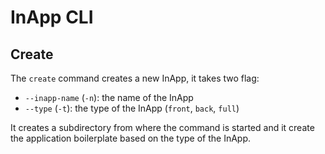 # InApp CLI

## Create

The `create` command creates a new InApp, it takes two flag:

- `--inapp-name` (`-n`): the name of the InApp
- `--type` (`-t`): the type of the InApp (`front`, `back`, `full`)

It creates a subdirectory from where the command is started and it create the application boilerplate based on the type of the InApp.
